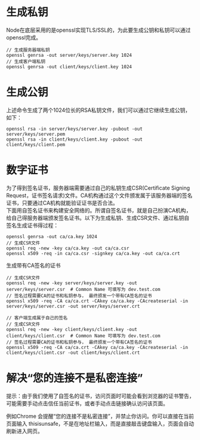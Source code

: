 # 生成私钥
Node在底层采用的是openssl实现TLS/SSL的，为此要生成公钥和私钥可以通过openssl完成。 
```
// 生成服务器端私钥   
openssl genrsa -out server/keys/server.key 1024   
// 生成客户端私钥  
openssl genrsa -out client/keys/client.key 1024
```
# 生成公钥  
上述命令生成了两个1024位长的RSA私钥文件，我们可以通过它继续生成公钥，如下：  
```
openssl rsa -in server/keys/server.key -pubout -out server/keys/server.pem
openssl rsa -in client/keys/client.key -pubout -out client/keys/client.pem
```
# 数字证书
为了得到签名证书，服务器端需要通过自己的私钥生成CSR(Certificate Signing Request，证书签名请求)文件。CA机构通过这个文件颁发属于该服务器端的签名证书，只要通过CA机构就能验证证书是否合法。  
下面用自签名证书来构建安全网络的。所谓自签名证书，就是自己扮演CA机构，给自己得服务器端颁发签名证书。以下为生成私钥、生成CSR文件、通过私钥自签名生成证书得过程：
```
openssl genrsa -out ca/ca.key 1024
// 生成CSR文件
openssl req -new -key ca/ca.key -out ca/ca.csr
openssl x509 -req -in ca/ca.csr -signkey ca/ca.key -out ca/ca.crt

```

生成带有CA签名的证书  
```
// 生成CSR文件
openssl req -new -key server/keys/server.key -out server/keys/server.csr  # Common Name 可填写为 dev.test.com
// 签名过程需要CA的证书和私钥参与， 最终颁发一个带有CA签名的证书
openssl x509 -req -CA ca/ca.crt -CAkey ca/ca.key -CAcreateserial -in server/keys/server.csr -out server/keys/server.crt

// 客户端生成属于自己的签名
// 生成CSR文件
openssl req -new -key client/keys/client.key -out client/keys/client.csr  # Common Name 可填写为 dev.test.com
// 签名过程需要CA的证书和私钥参与， 最终颁发一个带有CA签名的证书
openssl x509 -req -CA ca/ca.crt -CAkey ca/ca.key -CAcreateserial -in client/keys/client.csr -out client/keys/client.crt
```

# 解决“您的连接不是私密连接”
提示：由于我们使用了自签名的证书，访问页面时可能会看到浏览器的证书警告，可能需要手动点击信任当前证书，或者手动点击链接确认访问该页面。   

例如Chrome 会提醒“您的连接不是私密连接”，并禁止你访问。你可以直接在当前页面输入 thisisunsafe，不是在地址栏输入，而是直接敲击键盘输入，页面会自动刷新进入网页。   